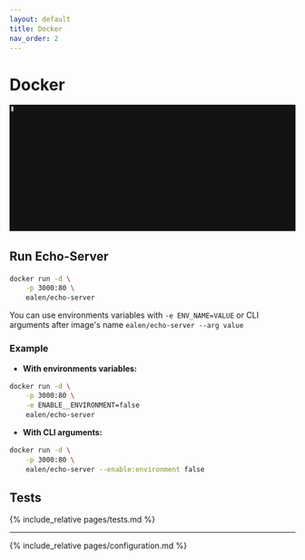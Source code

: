 ```yaml
---
layout: default
title: Docker
nav_order: 2
---
```

# Docker

![cli docker](./assets/images/docker.gif)

## Run Echo-Server

```sh
docker run -d \
    -p 3000:80 \
    ealen/echo-server
```

You can use environments variables with `-e ENV_NAME=VALUE` or CLI arguments after image's name `ealen/echo-server --arg value`

### Example

- **With environments variables:**

```sh
docker run -d \
    -p 3000:80 \
    -e ENABLE__ENVIRONMENT=false
    ealen/echo-server
```

- **With CLI arguments:**

```sh
docker run -d \
    -p 3000:80 \
    ealen/echo-server --enable:environment false
```

## Tests

{% include_relative pages/tests.md %}

---

{% include_relative pages/configuration.md %}
